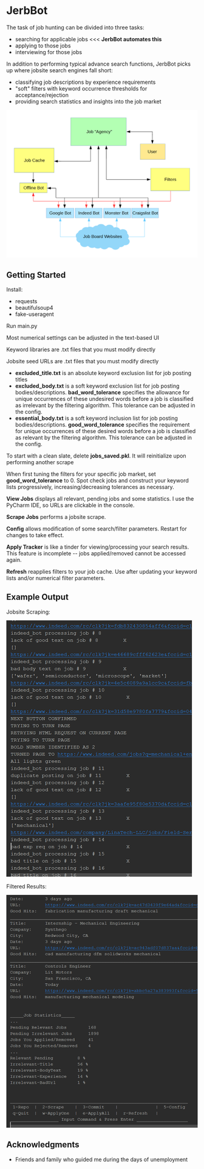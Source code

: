 # JerbBot

The task of job hunting can be divided into three tasks:

* searching for applicable jobs <<< __JerbBot automates this__
* applying to those jobs
* interviewing for those jobs

In addition to performing typical advance search functions, JerbBot
picks up where jobsite search engines fall short:

* classifying job descriptions by experience requirements
* "soft" filters with keyword occurrence thresholds for
acceptance/rejection
* providing search statistics and insights into the job market

![JerbBot Block Diagram](https://github.com/nvchung599/JerbBot/blob/master/JerbBot%20Block%20Diagram.png)

## Getting Started

Install:
* requests
* beautifulsoup4
* fake-useragent

Run main.py

Most numerical settings can be adjusted in the text-based UI

Keyword libraries are .txt files that you must modify directly

Jobsite seed URLs are .txt files that you must modify directly

* __excluded_title.txt__ is an absolute keyword exclusion list for job
posting titles
* __excluded_body.txt__ is a soft keyword exclusion list for job posting
bodies/descriptions. __bad_word_tolerance__ specifies the allowance for
unique occurrences of these undesired words before a job is classified as
irrelevant by the filtering algorithm. This tolerance can be adjusted in
the config.
* __essential_body.txt__ is a soft keyword inclusion list for job posting
bodies/descriptions. __good_word_tolerance__ specifies the requirement for
unique occurrences of these desired words before a job is classified as
relevant by the filtering algorithm. This tolerance can be adjusted in
the config.

To start with a clean slate, delete __jobs_saved.pkl__. It will
reinitialize upon performing another scrape

When first tuning the filters for your specific job market, set
__good_word_tolerance__ to 0. Spot check jobs and construct your keyword
lists progressively, increasing/decreasing tolerances as necessary.

__View Jobs__ displays all relevant, pending jobs and some statistics.
I use the PyCharm IDE, so URLs are clickable in the console.

__Scrape Jobs__ performs a jobsite scrape.

__Config__ allows modification of some search/filter parameters. Restart
for changes to take effect.

__Apply Tracker__ is like a tinder for viewing/processing your search
results. This feature is incomplete -- jobs applied/removed cannot be
accessed again.

__Refresh__ reapplies filters to your job cache. Use after updating your
keyword lists and/or numerical filter parameters.

## Example Output

Jobsite Scraping:

![Scraping](https://github.com/nvchung599/JerbBot/blob/master/Scraping.png)

Filtered Results:

![Results](https://github.com/nvchung599/JerbBot/blob/master/Results.PNG)

## Acknowledgments

* Friends and family who guided me during the days of unemployment

